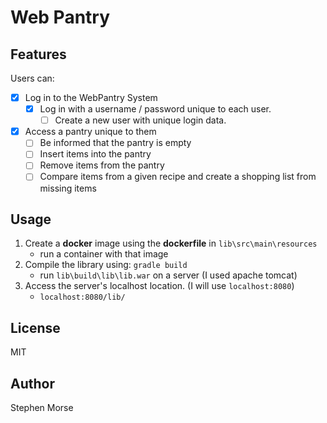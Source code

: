 # Web Pantry

## Features
Users can:
- [x] Log in to the WebPantry System
  - [x] Log in with a username / password unique to each user.
    - [ ] Create a new user with unique login data.
- [x] Access a pantry unique to them
  - [ ] Be informed that the pantry is empty
  - [ ] Insert items into the pantry
  - [ ] Remove items from the pantry
  - [ ] Compare items from a given recipe and create a shopping list from missing items

## Usage
1. Create a **docker** image using the **dockerfile** in `lib\src\main\resources`
   - run a container with that image
1. Compile the library using: `gradle build`
   - run `lib\build\lib\lib.war` on a server (I used apache tomcat)
1. Access the server's localhost location. (I will use `localhost:8080`)
   - `localhost:8080/lib/`

## License
MIT

## Author
Stephen Morse
